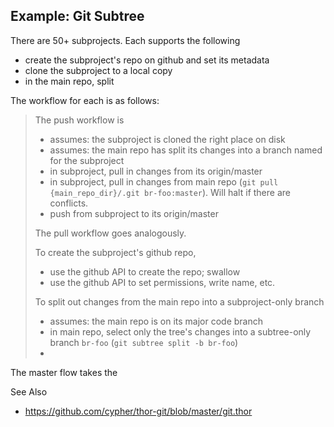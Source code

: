 ## Example: Git Subtree 

There are 50+ subprojects. Each supports the following

* create the subproject's repo on github and set its metadata
* clone the subproject to a local copy
* in the main repo, split 



The workflow for each is as follows:

> 
> The push workflow is
> 
> * assumes: the subproject is cloned the right place on disk
> * assumes: the main repo has split its changes into a branch named for the subproject
> * in subproject, pull in changes from its origin/master
> * in subproject, pull in changes from main repo (`git pull {main_repo_dir}/.git br-foo:master`). Will halt if there are conflicts.
> * push from subproject to its origin/master
> 
> The pull workflow goes analogously.
> 
> To create the subproject's github repo,
> 
> * use the github API to create the repo; swallow 
> * use the github API to set permissions, write name, etc.
>
> To split out changes from the main repo into a subproject-only branch
>
> * assumes: the main repo is on its major code branch
> * in main repo, select only the tree's changes into a subtree-only branch `br-foo` (`git subtree split -b br-foo`)
> * 

The master flow takes the 




See Also

* https://github.com/cypher/thor-git/blob/master/git.thor
